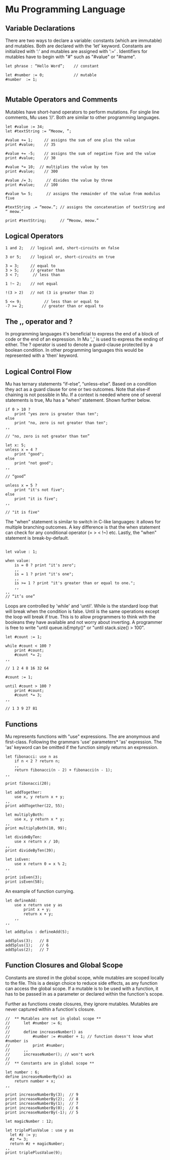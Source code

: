 # Mu Programming Language

## Variable Declarations
There are two ways to declare a variable: constants (which are immutable) and mutables. Both are declared with the ‘let’ keyword. Constants are initialized with ‘:’ and mutables are assigned with ‘:=‘ . Identifiers for mutables have to begin with "#" such as "#value" or "#name". 

```
let phrase : “Hello Word”;    // constant

let #number := 0;             // mutable
#number  := 1;
 
```

## Mutable Operators and Comments
Mutables have short-hand operators to perform mutations. For single line comments, Mu uses ‘//‘. Both are similar to other programming languages.
```
let #value := 34;
let #textString := “Meoow, ”;

#value += 1; 	 // assigns the sum of one plus the value
print #value;	 // 35
  
#value += -5;	 // assigns the sum of negative five and the value
print #value;	 // 30

#value *= 10;  // multiplies the value by ten
print #value;	 // 300

#value /= 3;	  // divides the value by three
print #value;	 // 100

#value %= 5;	  // assigns the remainder of the value from modulus five

#textString .= “meow.”; // assigns the concatenation of textString and “ meow.”

print #textString;      // “Meoow, meow.”
```

## Logical Operators
```
1 and 2;   // logical and, short-circuits on false

3 or 5;    // logical or, short-circuits on true

3 = 3;     // equal to
3 > 5;     // greater than
3 < 7;	    // less than

1 !~ 2;    // not equal

!(3 > 2)   // not (3 is greater than 2)

5 <= 9; 		 // less than or equal to
-7 >= 2; 		// greater than or equal to

```
## The ,, operator and ?
In programming languages it's beneficial to express the end of a block of code or the end of an expression. In Mu ',,' is used to express the ending of either. The ? operator is used to denote a guard-clause protected by a boolean condition. In other programming languages this would be represented with a 'then' keyword.

## Logical Control Flow
Mu has ternary statements “if-else”, “unless-else”. Based on a condition they act as a guard clause for one or two outcomes. Note that else-if chaining is not possible in Mu. If a context is needed where one of several statements is true, Mu has a “when” statement. Shown further below. 

```
if 0 > 10 ?
    print "yes zero is greater than ten";
else 
    print "no, zero is not greater than ten";
,,

// "no, zero is not greater than ten”

let x: 5;
unless x = 4 ?
    print "good"; 
else    
    print "not good";
,,

// “good”

unless x = 5 ?
    print "it's not five"; 
else
    print "it is five";
,,

// "it is five"
```
The "when" statement is similar to switch in C-like languages: it allows for multiple branching outcomes. A key difference is that the when statement can check for any conditional operator (= > < !~) etc. Lastly, the "when" statement is break-by-default.
```

let value : 1;

when value:
    is = 0 ? print "it's zero";
    ,,
    is = 1 ? print "it's one";
    ,, 
    is >= 1 ? print "it's greater than or equal to one.";
    ,,
,,
// “it’s one”

```
Loops are controlled by 'while' and 'until'. While is the standard loop that will break when the condition is false. Until is the same operations except the loop will break if true. This is to allow programmers to think with the booleans they have available and not worry about inverting. A programmer is free to write "until queue.isEmpty()" or "until stack.size() > 100". 
```
let #count := 1;

while #count < 100 ?
    print #count;
    #count *= 2; 
,,

// 1 2 4 8 16 32 64

#count := 1;

until #count > 100 ?
    print #count;
    #count *= 3;
,,

// 1 3 9 27 81

```
## Functions
Mu represents functions with "use" expressions. The are anonymous and first-class. Following the grammars 'use' parameters* 'as' expression. The 'as' keyword can be omitted if the function simply returns an expression.
```
let fibonacci: use n as
    if n < 2 ? return n;
    ,,
    return fibonacci(n - 2) + fibonacci(n - 1);
,,

print fibonacci(20);

let addTogether:
    use x, y return x + y;
,,
print addTogether(22, 55);

let multiplyBoth:
    use x, y return x * y;
,,
print multiplyBoth(10, 99);

let divideByTen:
    use x return x / 10;
,,
print divideByTen(39);

let isEven: 
    use x return 0 = x % 2;
,,

print isEven(3);
print isEven(58);
```
An example of function currying.
```
let defineAdd: 
    use x return use y as
        print x + y;
        return x + y;
    ,,
,,

let add5plus : defineAdd(5); 

add5plus(3);   // 8
add5plus(1);   // 6
add5plus(2);   // 7
```
## Function Closures and Global Scope
Constants are stored in the global scope, while mutables are scoped locally to the file. This is a design choice to reduce side effects, as any function can access the global scope. If a mutable is to be used with a function, it has to be passed in as a parameter or declared within the function's scope.

Further as functions create closures, they ignore mutables. Mutables are never captured within a function's closure.
```
//  ** Mutables are not in global scope **
//      let #number := 6;
//      
//      define increaseNumber() as
//          #number := #number + 1; // function doesn't know what #number is
//          print #number;
//      ,,
//      increaseNumber(); // won't work
//
//  ** Constants are in global scope **

let number : 6;
define increaseNumberBy(x) as
    return number + x;
,,

print increaseNumberBy(3);  // 9
print increaseNumberBy(2);  // 8
print increaseNumberBy(1);  // 7
print increaseNumberBy(0);  // 6
print increaseNumberBy(-1); // 5

let magicNumber : 12;

let triplePlusValue : use y as
  let #z := y;
  #z *= 3;
  return #z + magicNumber; 
,,
print triplePlusValue(9);

```
